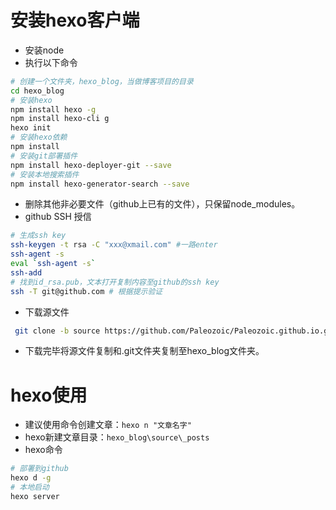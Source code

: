 # 安装hexo客户端
- 安装node
- 执行以下命令
```bash
# 创建一个文件夹，hexo_blog，当做博客项目的目录
cd hexo_blog
# 安装hexo
npm install hexo -g
npm install hexo-cli g
hexo init
# 安装hexo依赖
npm install
# 安装git部署插件
npm install hexo-deployer-git --save
# 安装本地搜索插件
npm install hexo-generator-search --save
```
- 删除其他非必要文件（github上已有的文件），只保留node_modules。
- github SSH 授信
```bash
# 生成ssh key
ssh-keygen -t rsa -C "xxx@xmail.com" #一路enter
ssh-agent -s
eval `ssh-agent -s`
ssh-add
# 找到id_rsa.pub，文本打开复制内容至github的ssh key
ssh -T git@github.com # 根据提示验证
```
- 下载源文件
```bash
 git clone -b source https://github.com/Paleozoic/Paleozoic.github.io.git
 ```
 - 下载完毕将源文件复制和.git文件夹复制至hexo_blog文件夹。
 
# hexo使用
- 建议使用命令创建文章：`hexo n "文章名字"`
- hexo新建文章目录：`hexo_blog\source\_posts`
- hexo命令
```bash
# 部署到github
hexo d -g
# 本地启动
hexo server
```
